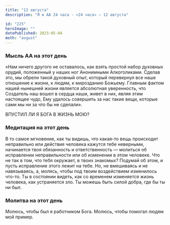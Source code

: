 ```yaml
---
title: "12 августа"
description: "Я и АА 24 часа - «24 часа» — 12 августа"

id: "225"
heroImage: ""
datePublished: 2023-05-04
moth: "avgust"
---
```


### Мысль АА на этот день

«Нам ничего другого не оставалось, как взять простой набор духовных орудий,
положенный у наших ног Анонимными Алкоголиками. Сделав это, мы обрели такой
духовный опыт, который перевернул все наше отношение к жизни, к людям, к
мирозданию Божьему. Главным фактом нашей нынешней жизни является абсолютная
уверенность, что Создатель наш вошел в сердца наши, живет в них, являя этим
настоящее чудо, Ему удалось совершить за нас такие вещи, которые сами мы ни за
что бы не сделали».

ВПУСТИЛ ЛИ Я БОГА В ЖИЗНЬ МОЮ?

### Медитация на этот день

В то самое мгновение, как ты видишь, что какая-то вещь происходит неправильно
или действия человека кажутся тебе неверными, начинается твоя обязанность и
ответственность — молиться об исправлении неправильности или об изменении в
этом человеке. Что не так в том, что тебя окружает, в твоих знакомых? Подумай
об этом, и пусть исправление этого лежит на тебе. Но, не вмешиваясь и не
навязываясь, а, молясь, чтобы под твоим воздействием изменилось что-то. Ты в
состоянии видеть, как со временем изменяется жизнь человека, как устраняется
зло. Ты можешь быть силой добра, где бы ты ни был.

### Молитва на этот день

Молюсь, чтобы был я работником Бога. Молюсь, чтобы помогал людям мой пример.
